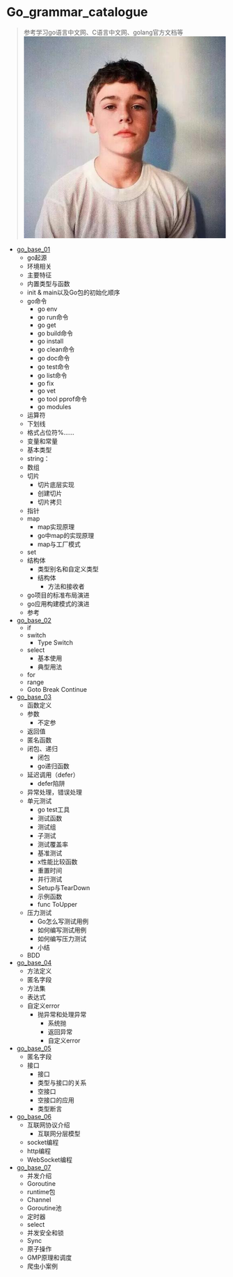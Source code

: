 # Go_grammar_catalogue

> 参考学习go语言中文网、C语言中文网、golang官方文档等
![](https://raw.githubusercontent.com/JF-011101/Image_hosting_rep/main/pgbgpohgbz.jpeg)
- [go_base_01](https://JF-011101.github.io/go_base_01/)
    - go起源
    - 环境相关
    - 主要特征
    - 内置类型与函数
    - init & main以及Go包的初始化顺序
    - go命令
        - go env
        - go run命令
        - go get
        - go build命令
        - go install
        - go clean命令
        - go doc命令
        - go test命令
        - go list命令
        - go fix
        - go vet
        - go tool pprof命令
        - go modules
    - 运算符
    - 下划线
    - 格式占位符%……
    - 变量和常量
    - 基本类型
    - string：
    - 数组
    - 切片
        - 切片底层实现
        - 创建切片
        - 切片拷贝
    - 指针
    - map
        - map实现原理
        - go中map的实现原理
        - map与工厂模式
    - set
    - 结构体
        - 类型别名和自定义类型
        - 结构体
            - 方法和接收者
    - go项目的标准布局演进
    - go应用构建模式的演进
    - 参考
- [go_base_02](https://JF-011101.github.io/go_base_02/)
    - if
    - switch
        - Type Switch
    - select
        - 基本使用
        - 典型用法
    - for
    - range
    - Goto Break Continue
- [go_base_03](https://JF-011101.github.io/go_base_03/)
    - 函数定义
    - 参数
        - 不定参
    - 返回值
    - 匿名函数
    - 闭包、递归
        - 闭包
        - go递归函数
    - 延迟调用（defer）
        - defer陷阱
    - 异常处理，错误处理
    - 单元测试
        - go test工具
        - 测试函数
        - 测试组
        - 子测试
        - 测试覆盖率
        - 基准测试
        - x性能比较函数
        - 重置时间
        - 并行测试
        - Setup与TearDown
        - 示例函数
        - func ToUpper
    - 压力测试
        - Go怎么写测试用例
        - 如何编写测试用例
        - 如何编写压力测试
        - 小结
    - BDD
- [go_base_04](https://JF-011101.github.io/go_base_04/)
    - 方法定义
    - 匿名字段
    - 方法集
    - 表达式
    - 自定义error
        - 抛异常和处理异常
            - 系统抛
            - 返回异常
            - 自定义error
- [go_base_05](https://JF-011101.github.io/go_base_05/)
    - 匿名字段
    - 接口
        - 接口
        - 类型与接口的关系
        - 空接口
        - 空接口的应用
        - 类型断言
- [go_base_06](https://JF-011101.github.io/go_base_06/)
    - 互联网协议介绍
        - 互联网分层模型
    - socket编程
    - http编程
    - WebSocket编程
- [go_base_07](https://JF-011101.github.io/go_base_07/)
    - 并发介绍
    - Goroutine
    - runtime包
    - Channel
    - Goroutine池
    - 定时器
    - select
    - 并发安全和锁
    - Sync
    - 原子操作
    - GMP原理和调度
    - 爬虫小案例

